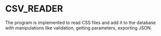 # CSV_READER
The program is implemented to read CSS files and add it to the database with manipulations like validation, getting parameters, exporting JSON.
